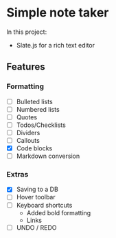 # Simple note taker

In this project:

- Slate.js for a rich text editor

## Features

  ### Formatting
  - [ ] Bulleted lists
  - [ ] Numbered lists
  - [ ] Quotes
  - [ ] Todos/Checklists
  - [ ] Dividers
  - [ ] Callouts
  - [x] Code blocks
  - [ ] Markdown conversion

  ### Extras
  - [x] Saving to a DB
  - [ ] Hover toolbar
  - [ ] Keyboard shortcuts
    - Added bold formatting
    - Links
  - [ ] UNDO / REDO
